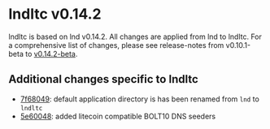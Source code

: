 # lndltc v0.14.2

lndltc is based on lnd v0.14.2. All changes are applied from lnd to lndltc.
For a comprehensive list of changes, please see release-notes from v0.10.1-beta to [v0.14.2-beta](https://github.com/lightningnetwork/lnd/blob/v0.14.2-beta/docs/release-notes/release-notes-0.14.2.md).

## Additional changes specific to lndltc

- [7f68049](https://github.com/ltcsuite/lnd/commit/7f68049b4303718768a4360a84e8c5c8cbebf4b5): default application directory is has been renamed from `lnd` to `lndltc`
- [5e60048](https://github.com/ltcsuite/lnd/commit/5e60048bdd24ab44ca82b005a690e561d48b9472): added litecoin compatible BOLT10 DNS seeders
